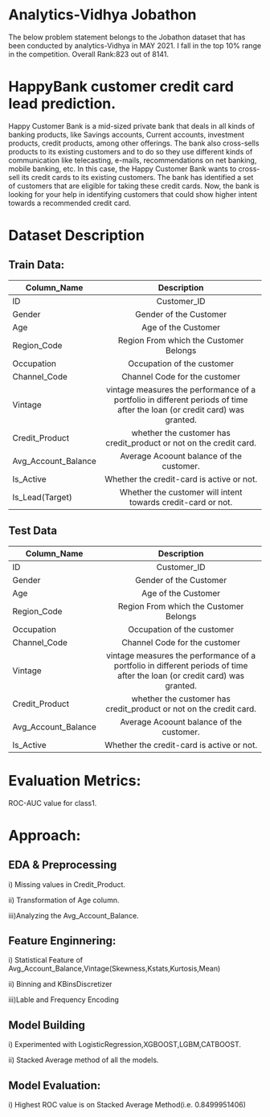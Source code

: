 # Analytics-Vidhya Jobathon

The below problem statement belongs to the Jobathon dataset that has been conducted by analytics-Vidhya in MAY 2021. I fall in the top 10% range in the competition.
Overall Rank:823 out of 8141.

# HappyBank customer credit card lead prediction.
Happy Customer Bank is a mid-sized private bank that deals in all kinds of banking products, like Savings accounts, Current accounts, investment products, credit products, among other offerings. The bank also cross-sells products to its existing customers and to do so they use different kinds of communication like telecasting, e-mails, recommendations on net banking, mobile banking, etc. In this case, the Happy Customer Bank wants to cross-sell its credit cards to its existing customers. The bank has identified a set of customers that are eligible for taking these credit cards. Now, the bank is looking for your help in identifying customers that could show higher intent towards a recommended credit card.

# Dataset Description
## Train Data:
| Column_Name   | Description | 
| ------------- |:-------------:| 
| ID            | Customer_ID | 
| Gender        | Gender of the Customer      |  
| Age           | Age of the Customer    | 
| Region_Code   | Region From which the Customer Belongs     |  
| Occupation    | Occupation of the customer    | 
|  Channel_Code | Channel Code for the customer                               |
|   Vintage            | vintage  measures the performance of a portfolio in different periods of time after the loan (or credit card) was granted.|
| Credit_Product       | whether the customer has credit_product or not on the credit card.|
| Avg_Account_Balance  |  Average Acoount balance of the customer.|
|Is_Active| Whether the credit-card is active or not.|
|Is_Lead(Target)| Whether the customer will intent towards credit-card or not.|

## Test Data
| Column_Name   | Description | 
| ------------- |:-------------:| 
| ID            | Customer_ID | 
| Gender        | Gender of the Customer      |  
| Age           | Age of the Customer    | 
| Region_Code   | Region From which the Customer Belongs     |  
| Occupation    | Occupation of the customer    | 
|  Channel_Code | Channel Code for the customer                               |
|   Vintage            | vintage  measures the performance of a portfolio in different periods of time after the loan (or credit card) was granted.|
| Credit_Product       | whether the customer has credit_product or not on the credit card.|
| Avg_Account_Balance  |  Average Acoount balance of the customer.|
|Is_Active| Whether the credit-card is active or not.|


# Evaluation Metrics:
ROC-AUC value for class1.

# Approach:
## EDA & Preprocessing
i) Missing values in Credit_Product.

ii) Transformation of Age column.

iii)Analyzing the Avg_Account_Balance.

## Feature Enginnering:
i) Statistical Feature of Avg_Account_Balance,Vintage(Skewness,Kstats,Kurtosis,Mean)

ii) Binning and KBinsDiscretizer

iii)Lable and Frequency Encoding

## Model Building
i) Experimented with LogisticRegression,XGBOOST,LGBM,CATBOOST.

ii) Stacked Average method of all the models.

## Model Evaluation:
i) Highest ROC value is on Stacked Average Method(i.e. 0.8499951406)
